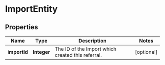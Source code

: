 

# ImportEntity

## Properties

Name | Type | Description | Notes
------------ | ------------- | ------------- | -------------
**importId** | **Integer** | The ID of the Import which created this referral. |  [optional]



